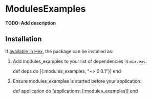 # ModulesExamples

**TODO: Add description**

## Installation

If [available in Hex](https://hex.pm/docs/publish), the package can be installed as:

  1. Add modules_examples to your list of dependencies in `mix.exs`:

        def deps do
          [{:modules_examples, "~> 0.0.1"}]
        end

  2. Ensure modules_examples is started before your application:

        def application do
          [applications: [:modules_examples]]
        end
